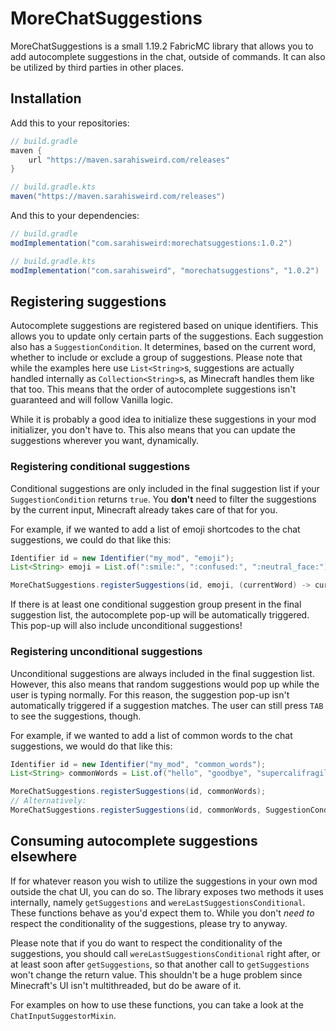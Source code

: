 # MoreChatSuggestions

MoreChatSuggestions is a small 1.19.2 FabricMC library that allows you to add autocomplete suggestions in the chat,
outside of commands. It can also be utilized by third parties in other places.

## Installation

Add this to your repositories:

```groovy
// build.gradle
maven {
    url "https://maven.sarahisweird.com/releases"
}

// build.gradle.kts
maven("https://maven.sarahisweird.com/releases")
```

And this to your dependencies:

```groovy
// build.gradle
modImplementation("com.sarahisweird:morechatsuggestions:1.0.2")

// build.gradle.kts
modImplementation("com.sarahisweird", "morechatsuggestions", "1.0.2")
```

## Registering suggestions

Autocomplete suggestions are registered based on unique identifiers. This allows you to update only certain parts of the
suggestions. Each suggestion also has a `SuggestionCondition`. It determines, based on the current word, whether to
include or exclude a group of suggestions. Please note that while the examples here use `List<String>`s, suggestions are
actually handled internally as `Collection<String>`s, as Minecraft handles them like that too. This means that the order
of autocomplete suggestions isn't guaranteed and will follow Vanilla logic.

While it is probably a good idea to initialize these suggestions in your mod initializer, you don't have to. This also
means that you can update the suggestions wherever you want, dynamically.

### Registering conditional suggestions

Conditional suggestions are only included in the final suggestion list if your `SuggestionCondition` returns `true`.
You **don't** need to filter the suggestions by the current input, Minecraft already takes care of that for you.

For example, if we wanted to add a list of emoji shortcodes to the chat suggestions, we could do that like this:

```java
Identifier id = new Identifier("my_mod", "emoji");
List<String> emoji = List.of(":smile:", ":confused:", ":neutral_face:");

MoreChatSuggestions.registerSuggestions(id, emoji, (currentWord) -> currentWord.startsWith(":"));
```

If there is at least one conditional suggestion group present in the final suggestion list, the autocomplete pop-up will
be automatically triggered. This pop-up will also include unconditional suggestions!

### Registering unconditional suggestions

Unconditional suggestions are always included in the final suggestion list. However, this also means that random
suggestions would pop up while the user is typing normally. For this reason, the suggestion pop-up isn't automatically
triggered if a suggestion matches. The user can still press `TAB` to see the suggestions, though.

For example, if we wanted to add a list of common words to the chat suggestions, we would do that like this:

```java
Identifier id = new Identifier("my_mod", "common_words");
List<String> commonWords = List.of("hello", "goodbye", "supercalifragilisticexpialidocious");

MoreChatSuggestions.registerSuggestions(id, commonWords);
// Alternatively:
MoreChatSuggestions.registerSuggestions(id, commonWords, SuggestionCondition.ALWAYS);
```

## Consuming autocomplete suggestions elsewhere

If for whatever reason you wish to utilize the suggestions in your own mod outside the chat UI, you can do so. The
library exposes two methods it uses internally, namely `getSuggestions` and `wereLastSuggestionsConditional`. These
functions behave as you'd expect them to. While you don't *need to* respect the conditionality of the suggestions,
please try to anyway.

Please note that if you do want to respect the conditionality of the suggestions, you should call
`wereLastSuggestionsConditional` right after, or at least soon after `getSuggestions`, so that another call to
`getSuggestions` won't change the return value. This shouldn't be a huge problem since Minecraft's UI isn't
multithreaded, but do be aware of it.

For examples on how to use these functions, you can take a look at the `ChatInputSuggestorMixin`.